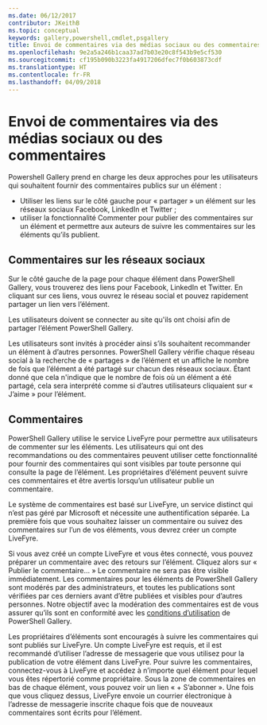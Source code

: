 ```yaml
---
ms.date: 06/12/2017
contributor: JKeithB
ms.topic: conceptual
keywords: gallery,powershell,cmdlet,psgallery
title: Envoi de commentaires via des médias sociaux ou des commentaires
ms.openlocfilehash: 9e2a5a246b1caa37ad7b03e20c8f543b9e5cf530
ms.sourcegitcommit: cf195b090b3223fa4917206dfec7f0b603873cdf
ms.translationtype: HT
ms.contentlocale: fr-FR
ms.lasthandoff: 04/09/2018
---
```

# <a name="providing-feedback-via-social-media-or-comments"></a>Envoi de commentaires via des médias sociaux ou des commentaires

Powershell Gallery prend en charge les deux approches pour les utilisateurs qui souhaitent fournir des commentaires publics sur un élément :

* Utiliser les liens sur le côté gauche pour « partager » un élément sur les réseaux sociaux Facebook, LinkedIn et Twitter ;
* utiliser la fonctionnalité Commenter pour publier des commentaires sur un élément et permettre aux auteurs de suivre les commentaires sur les éléments qu’ils publient.

## <a name="social-media-feedback"></a>Commentaires sur les réseaux sociaux
Sur le côté gauche de la page pour chaque élément dans PowerShell Gallery, vous trouverez des liens pour Facebook, LinkedIn et Twitter.
En cliquant sur ces liens, vous ouvrez le réseau social et pouvez rapidement partager un lien vers l’élément.

Les utilisateurs doivent se connecter au site qu'ils ont choisi afin de partager l’élément PowerShell Gallery.

Les utilisateurs sont invités à procéder ainsi s’ils souhaitent recommander un élément à d’autres personnes.
PowerShell Gallery vérifie chaque réseau social à la recherche de « partages » de l’élément et un affiche le nombre de fois que l’élément a été partagé sur chacun des réseaux sociaux.
Étant donné que cela n'indique que le nombre de fois où un élément a été partagé, cela sera interprété comme si d’autres utilisateurs cliquaient sur « J’aime » pour l’élément.


## <a name="comments"></a>Commentaires
PowerShell Gallery utilise le service LiveFyre pour permettre aux utilisateurs de commenter sur les éléments.
Les utilisateurs qui ont des recommandations ou des commentaires peuvent utiliser cette fonctionnalité pour fournir des commentaires qui sont visibles par toute personne qui consulte la page de l’élément.
Les propriétaires d’élément peuvent suivre ces commentaires et être avertis lorsqu’un utilisateur publie un commentaire.

Le système de commentaires est basé sur LiveFyre, un service distinct qui n’est pas géré par Microsoft et nécessite une authentification séparée.
La première fois que vous souhaitez laisser un commentaire ou suivez des commentaires sur l’un de vos éléments, vous devrez créer un compte LiveFyre.

Si vous avez créé un compte LiveFyre et vous êtes connecté, vous pouvez préparer un commentaire avec des retours sur l’élément. Cliquez alors sur « Publier le commentaire... » Le commentaire ne sera pas être visible immédiatement.
Les commentaires pour les éléments de PowerShell Gallery sont modérés par des administrateurs, et toutes les publications sont vérifiées par ces derniers avant d’être publiées et visibles pour d’autres personnes.
Notre objectif avec la modération des commentaires est de vous assurer qu’ils sont en conformité avec les [conditions d’utilisation](https://www.powershellgallery.com/policies/Terms) de PowerShell Gallery.

Les propriétaires d’éléments sont encouragés à suivre les commentaires qui sont publiés sur LiveFyre.
Un compte LiveFyre est requis, et il est recommandé d’utiliser l’adresse de messagerie que vous utilisez pour la publication de votre élément dans LiveFyre.
Pour suivre les commentaires, connectez-vous à LiveFyre et accédez à n’importe quel élément pour lequel vous êtes répertorié comme propriétaire.
Sous la zone de commentaires en bas de chaque élément, vous pouvez voir un lien « + S’abonner ».
Une fois que vous cliquez dessus, LiveFyre envoie un courrier électronique à l’adresse de messagerie inscrite chaque fois que de nouveaux commentaires sont écrits pour l’élément.